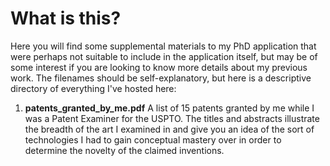 # What is this?
Here you will find some supplemental materials to my PhD application that were perhaps not suitable to include in the application itself, but may be of some interest if you are looking to know more details about my previous work. The filenames should be self-explanatory, but here is a descriptive directory of everything I've hosted here:

1. **patents_granted_by_me.pdf**
A list of 15 patents granted by me while I was a Patent Examiner for the USPTO. The titles and abstracts illustrate the breadth of the art I examined in and give you an idea of the sort of technologies I had to gain conceptual mastery over in order to determine the novelty of the claimed inventions.

